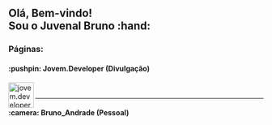 <h2>Olá, Bem-vindo!<br/>Sou o Juvenal Bruno :hand:</h2>

<h3>Páginas:</h3>
<h4>:pushpin: Jovem.Developer (Divulgação)</h4>
<a href="https://www.instagram.com/jovem.developer">
  <img 
       align="left" 
       alt="jovem.developer" 
       width="50px" 
       src="https://images.vexels.com/media/users/3/137198/isolated/preview/07f0d7b69ef071571e4ada2f4d6a053a---cone-do-instagram-colorido-by-vexels.png"
  />
</a>
<br/>
<hr/>

<h4>:camera: Bruno_Andrade (Pessoal)</h4>
<!--
<a href="https://www.instagram.com/bruno_andrade66">
  <img
       align="left"
       alt="bruno_andrade66"
       width="50px"
       src="https://images.vexels.com/media/users/3/137198/isolated/preview/07f0d7b69ef071571e4ada2f4d6a053a---cone-do-instagram-colorido-by-vexels.png"
  </>
</a>
--!>
